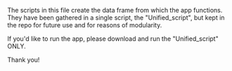 The scripts in this file create the data frame from which the app functions. 
They have been gathered in a single script, the "Unified_script", but kept in the repo for future use and for reasons of modularity.  

If you'd like to run the app, please download and run the "Unified_script" ONLY. 

Thank you!
